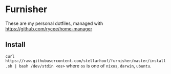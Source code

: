 # Furnisher

These are my personal dotfiles, managed with https://github.com/rycee/home-manager

## Install

`curl https://raw.githubusercontent.com/stellarhoof/furnisher/master/install.sh | bash /dev/stdin <os>`
where `os` is one of `nixos`, `darwin`, `ubuntu`.
